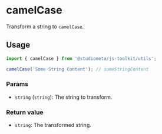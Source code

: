 # camelCase

Transform a string to `camelCase`.

## Usage

```js
import { camelCase } from '@studiometa/js-toolkit/utils';

camelCase('Some String Content'); // someStringContent
```

### Params

- `string` (`string`): The string to transform.

### Return value

- `string`: The transformed string.
